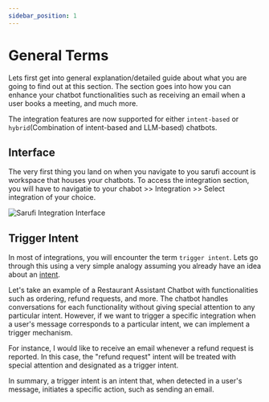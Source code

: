 ```yaml
---
sidebar_position: 1
---
```


# General Terms

Lets first get into general explanation/detailed guide about what you are going to find out at this section. The section goes into how you can enhance your chatbot functionalities such as receiving an email when a user books a meeting, and much more.

The integration features are now supported for either `intent-based` or `hybrid`(Combination of intent-based and LLM-based) chatbots.

## Interface

The very first thing you land on when you navigate to you sarufi account is workspace that houses your chatbots. To access the integration section, you will have to navigatie to your chabot >> Integration >> Select integration of your choice.

![Sarufi Integration Interface](/img/integration_interface_image.png)

## Trigger Intent

In most of integrations, you will encounter the term `trigger intent`. Lets go through this using a very simple analogy assuming you already have an idea about an  [intent](/docs/getting-started/basic-concepts#intent-detection).

Let's take an example of a Restaurant Assistant Chatbot with functionalities such as ordering, refund requests, and more. The chatbot handles conversations for each functionality without giving special attention to any particular intent. However, if we want to trigger a specific integration when a user's message corresponds to a particular intent, we can implement a trigger mechanism.

For instance, I would like to receive an email whenever a refund request is reported. In this case, the "refund request" intent will be treated with special attention and designated as a trigger intent.

In summary, a trigger intent is an intent that, when detected in a user's message, initiates a specific action, such as sending an email.
